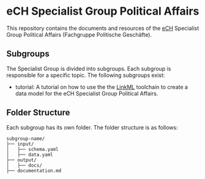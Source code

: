 # eCH Specialist Group Political Affairs

This repository contains the documents and resources of the [eCH](https://ech.ch/de) Specialist Group Political Affairs (Fachgruppe Politische Geschäfte).

## Subgroups

The Specialist Group is divided into subgroups. Each subgroup is responsible for a specific topic. The following subgroups exist:

- tutorial: A tutorial on how to use the the [LinkML](https://linkml.io/linkml/index.html) toolchain to create a data model for the eCH Specialist Group Political Affairs.

## Folder Structure

Each subgroup has its own folder. The folder structure is as follows:

```
subgroup-name/
├── input/
│   ├── schema.yaml
│   ├── data.yaml
├── output/
│   ├── docs/
├── documentation.md
```

